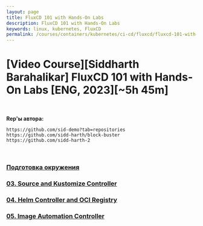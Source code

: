 ```yaml
---
layout: page
title: FluxCD 101 with Hands-On Labs
description: FluxCD 101 with Hands-On Labs
keywords: linux, kubernetes, FluxCD
permalink: /courses/containers/kubernetes/ci-cd/fluxcd/fluxcd-101-with-hands-on-labs/
---
```


# [Video Course][Siddharth Barahalikar] FluxCD 101 with Hands-On Labs [ENG, 2023][~5h 45m]

<br/>

**Rep'ы автора:**

```
https://github.com/sid-demo?tab=repositories
https://github.com/sidd-harth/block-buster
https://github.com/sidd-harth-2
```

<br/>

### [Подготовка окружения](/courses/containers/kubernetes/ci-cd/fluxcd/fluxcd-101-with-hands-on-labs/setup/)

### [03. Source and Kustomize Controller](/courses/containers/kubernetes/ci-cd/fluxcd/fluxcd-101-with-hands-on-labs/source-and-kustomize-controller/)

### [04. Helm Controller and OCI Registry](/courses/containers/kubernetes/ci-cd/fluxcd/fluxcd-101-with-hands-on-labs/helm-controller-and-oci-registry/)

### [05. Image Automation Controller](/courses/containers/kubernetes/ci-cd/fluxcd/fluxcd-101-with-hands-on-labs/image-automation-controller/)

